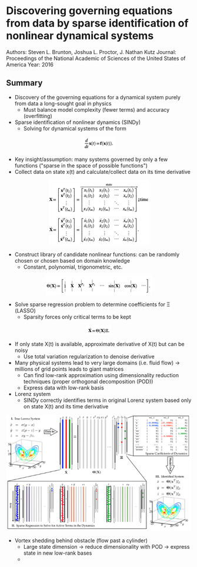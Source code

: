 # Discovering governing equations from data by sparse identification of nonlinear dynamical systems
Authors: Steven L. Brunton, Joshua L. Proctor, J. Nathan Kutz
Journal: Proceedings of the National Academic of Sciences of the United States of America
Year: 2016

## Summary
* Discovery of the governing equations for a dynamical system purely from data a long-sought goal in physics
  * Must balance model complexity (fewer terms) and accuracy (overfitting)
* Sparse identification of nonlinear dynamics (SINDy)
  * Solving for dynamical systems of the form

<p align="center">
  <img src="https://github.com/matsumotosan/papers2go/blob/master/img/math/sindy/system.png" />
</p>

  * Key insight/assumption: many systems governed by only a few functions ("sparse in the space of possible functions")
  * Collect data on state x(t) and calculate/collect data on its time derivative

<p align="center">
  <img src="https://github.com/matsumotosan/papers2go/blob/master/img/math/sindy/state.png" />
</p>

  * Construct library of candidate nonlinear functions: can be randomly chosen or chosen based on domain knowledge
    * Constant, polynomial, trigonometric, etc.

<p align="center">
  <img src="https://github.com/matsumotosan/papers2go/blob/master/img/math/sindy/library.png" />
</p>

  * Solve sparse regression problem to determine coefficients for Ξ (LASSO)
    * Sparsity forces only critical terms to be kept

  <p align="center">
    <img src="https://github.com/matsumotosan/papers2go/blob/master/img/math/sindy/sparse_regression.png" />
  </p>

  * If only state X(t) is available, approximate derivative of X(t) but can be noisy
    * Use total variation regularization to denoise derivative
  * Many physical systems lead to very large domains (i.e. fluid flow) -> millions of grid points leads to giant matrices
    * Can find low-rank approximation using dimensionality reduction techniques (proper orthogonal decomposition (POD))
    * Express data with low-rank basis
* Lorenz system
  * SINDy correctly identifies terms in original Lorenz system based only on state X(t) and its time derivative
<p align="center">

  <img src="https://github.com/matsumotosan/papers2go/blob/master/img/math/sindy/sindy_schematic.png" />
</p>

* Vortex shedding behind obstacle (flow past a cylinder)
  * Large state dimension -> reduce dimensionality with POD -> express state in new low-rank bases
  *
